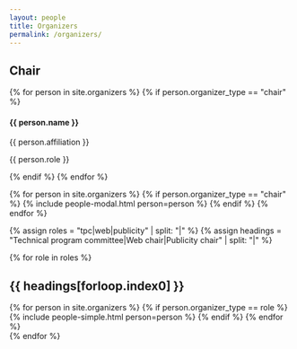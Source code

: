 ```yaml
---
layout: people
title: Organizers
permalink: /organizers/
---
```


## Chair

<div class="row" id="speakers">
    {% for person in site.organizers %}
        {% if person.organizer_type == "chair" %}
        <div class="col-sm-4 speakers-item">
            <a href="#{{ person.slug }}" class="speakers-link" data-toggle="modal">
                <div class="speakers-hover">
                    <div class="speakers-hover-content">
                        <i class="fa fa-plus fa-3x"></i>
                    </div>
                </div>
                <img src="{{ person.pic | relative_url }}" class="img-responsive img-centered" alt="">
            </a>
            <div class="speakers-caption">
                <h4 class="speakers-name">{{ person.name }}</h4>
                <p class="text-muted">{{ person.affiliation }}</p>
                <p class="text-muted">{{ person.role }}</p>
            </div>
        </div>
        {% endif %}
    {% endfor %}
</div>

{% for person in site.organizers %}
    {% if person.organizer_type == "chair" %}
        {% include people-modal.html person=person %}
    {% endif %}
{% endfor %}

<!-- Other organizers -->
{% assign roles = "tpc|web|publicity" | split: "|" %}
{% assign headings = "Technical program committee|Web chair|Publicity chair" | split: "|" %}

{% for role in roles %}
<h2>{{ headings[forloop.index0] }}</h2>
<div class="row organizers-secondary">
    {% for person in site.organizers %}
        {% if person.organizer_type == role %}
            {% include people-simple.html person=person %}
        {% endif %}
    {% endfor %}
</div>
{% endfor %}

